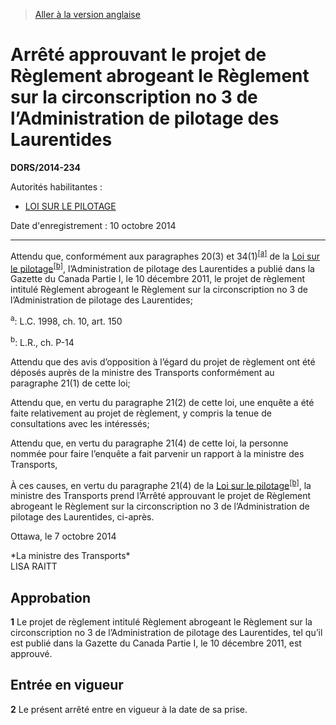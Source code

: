 > [Aller à la version anglaise](/en/Regulations/Statutory%20Orders%20and%20Regulations/2014/234.md)

# Arrêté approuvant le projet de Règlement abrogeant le Règlement sur la circonscription no 3 de l’Administration de pilotage des Laurentides

**DORS/2014-234**

Autorités habilitantes : 
- [LOI SUR LE PILOTAGE](/fr/Lois/Lois%20révisées%20du%20Canada/P/P-14.md)

Date d'enregistrement : 10 octobre 2014

----------

Attendu que, conformément aux paragraphes 20(3) et 34(1)<sup><a href='#nbp_2-135-1f_hq_11819'>[a]</a></sup> de la [Loi sur le pilotage](/fr/Lois/Lois%20révisées%20du%20Canada/P/P-14.md)<sup><a href='#nbp_2-135-1f_hq_11820'>[b]</a></sup>, l’Administration de pilotage des Laurentides a publié dans la Gazette du Canada Partie I, le 10 décembre 2011, le projet de règlement intitulé Règlement abrogeant le Règlement sur la circonscription no 3 de l’Administration de pilotage des Laurentides;

<a name='nbp_2-135-1f_hq_11819'><sup>a</sup></a>: L.C. 1998, ch. 10, art. 150<br />

<a name='nbp_2-135-1f_hq_11820'><sup>b</sup></a>: L.R., ch. P-14<br />

Attendu que des avis d’opposition à l’égard du projet de règlement ont été déposés auprès de la ministre des Transports conformément au paragraphe 21(1) de cette loi;

Attendu que, en vertu du paragraphe 21(2) de cette loi, une enquête a été faite relativement au projet de règlement, y compris la tenue de consultations avec les intéressés;

Attendu que, en vertu du paragraphe 21(4) de cette loi, la personne nommée pour faire l’enquête a fait parvenir un rapport à la ministre des Transports,

À ces causes, en vertu du paragraphe 21(4) de la [Loi sur le pilotage](/fr/Lois/Lois%20révisées%20du%20Canada/P/P-14.md)<sup><a href='#nbp_2-135-1f_hq_11820'>[b]</a></sup>, la ministre des Transports prend l’Arrêté approuvant le projet de Règlement abrogeant le Règlement sur la circonscription no 3 de l’Administration de pilotage des Laurentides, ci-après.

Ottawa, le 7 octobre 2014


<p>*La ministre des Transports*<br />LISA RAITT<br /></p>




## Approbation


**1** Le projet de règlement intitulé Règlement abrogeant le Règlement sur la circonscription no 3 de l’Administration de pilotage des Laurentides, tel qu’il est publié dans la Gazette du Canada Partie I, le 10 décembre 2011, est approuvé.




## Entrée en vigueur


**2** Le présent arrêté entre en vigueur à la date de sa prise.


